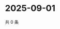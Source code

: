 # 2025-09-01

共 0 条

<!-- BEGIN ZHIHUQUESTIONS -->
<!-- 最后更新时间 Mon Sep 01 2025 13:12:27 GMT+0800 (China Standard Time) -->

<!-- END ZHIHUQUESTIONS -->
